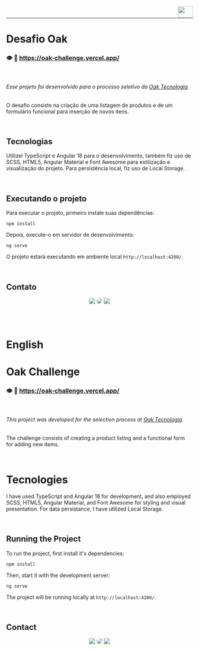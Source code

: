 ### [<img align="right" height="30" width="40" src="https://upload.wikimedia.org/wikipedia/en/thumb/a/ae/Flag_of_the_United_Kingdom.svg/1280px-Flag_of_the_United_Kingdom.svg.png" />](#english)
</br>

---

# Desafio Oak

### &#128065; &#x1F517; https://oak-challenge.vercel.app/

</br>

###### Esse projeto foi desenvolvido para o processo seletivo da [_Oak Tecnologia_](https://www.oaktecnologia.com/).
O desafio consiste na criação de uma listagem de produtos e de um formulário funcional para inserção de novos itens.

</br>

## Tecnologias
  
Utilizei TypeScript e Angular 18 para o desenvolvimento, também fiz uso de SCSS, HTML5, Angular Material e Font Awesome para estilização e visualização do projeto. Para persistência local, fiz uso de Local Storage.

</br>

## Executando o projeto

Para executar o projeto, primeiro instale suas dependências:

```
npm install
```

Depois, execute-o em servidor de desenvolvimento:

```
ng serve
```

O projeto estará executando em ambiente local `http://localhost:4200/`.

</br>

## Contato

<div align="center"> 
<a href = "mailto:alanisquintana.dev@gmail.com"> <img src="https://img.shields.io/badge/-Gmail-%23333?style=for-the-badge&logo=gmail&color=red&logoColor=white" target="_blank"></a>
<a href="https://www.linkedin.com/in/alanis-quintana/" target="_blank"><img src="https://img.shields.io/badge/-LinkedIn-%230077B5?style=for-the-badge&logo=linkedin&logoColor=white&labelColor=0077B5&logoWidth=20&logoHeight=20" style="border-radius: 30px" target="_blank"></a>
<a href="https://instagram.com/devalanisquintana/" target="_blank"><img src="https://img.shields.io/badge/-Instagram-%23E4405F?style=for-the-badge&logo=instagram&logoColor=white"></a>
</div>

</br>
</br>
</br>

# English

# Oak Challenge

### &#128065; &#x1F517; https://oak-challenge.vercel.app/

</br>

###### This project was developed for the selection process at [_Oak Tecnologia_](https://www.oaktecnologia.com/).

The challenge consists of creating a product listing and a functional form for adding new items.

</br>

# Tecnologies

I have used TypeScript and Angular 18 for development, and also employed SCSS, HTML5, Angular Material, and Font Awesome for styling and visual presentation. For data persistance, I have utilized Local Storage.

</br>

## Running the Project

To run the project, first install it's dependencies:

```
npm install
```

Then, start it with the development server:

```
ng serve
```

The project will be running locally at `http://localhost:4200/`.

</br>

## Contact

<div align="center"> 
<a href = "mailto:alanisquintana.dev@gmail.com"> <img src="https://img.shields.io/badge/-Gmail-%23333?style=for-the-badge&logo=gmail&color=red&logoColor=white" target="_blank"></a>
<a href="https://www.linkedin.com/in/alanis-quintana/" target="_blank"><img src="https://img.shields.io/badge/-LinkedIn-%230077B5?style=for-the-badge&logo=linkedin&logoColor=white&labelColor=0077B5&logoWidth=20&logoHeight=20" style="border-radius: 30px" target="_blank"></a>
<a href="https://instagram.com/devalanisquintana/" target="_blank"><img src="https://img.shields.io/badge/-Instagram-%23E4405F?style=for-the-badge&logo=instagram&logoColor=white"></a>
</div>
  
</br>

